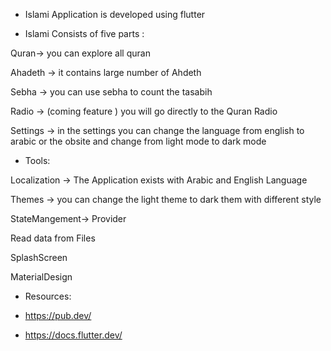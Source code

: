 - Islami Application is developed using flutter 

- Islami Consists of five parts :

Quran-> you can explore all quran 

Ahadeth -> it contains large number of Ahdeth  

Sebha -> you can use sebha to count the tasabih

Radio  -> (coming feature ) you will go directly to the Quran Radio

Settings ->  in the settings you can change the language from english to arabic or the obsite and change from light mode to dark mode
 
- Tools:

Localization -> The Application exists with Arabic and English Language

Themes -> you can change the light theme to dark them with different style

StateMangement-> Provider

Read data from Files

SplashScreen 

MaterialDesign


- Resources:

- https://pub.dev/

- https://docs.flutter.dev/


